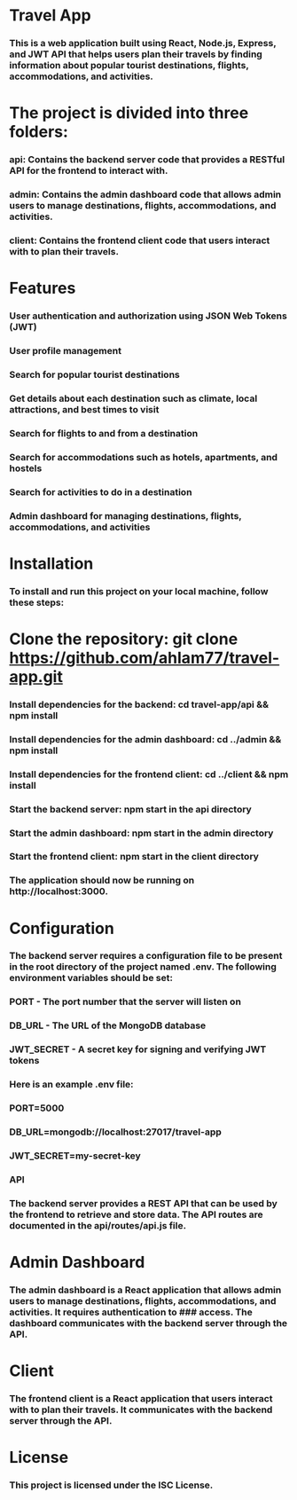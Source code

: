 # Travel App
### This is a web application built using React, Node.js, Express, and JWT API that helps users plan their travels by finding information about popular tourist destinations, flights, accommodations, and activities.

# The project is divided into three folders:

### api: Contains the backend server code that provides a RESTful API for the frontend to interact with.
### admin: Contains the admin dashboard code that allows admin users to manage destinations, flights, accommodations, and activities.
### client: Contains the frontend client code that users interact with to plan their travels.

# Features
### User authentication and authorization using JSON Web Tokens (JWT)
### User profile management
### Search for popular tourist destinations
### Get details about each destination such as climate, local attractions, and best times to visit
### Search for flights to and from a destination
### Search for accommodations such as hotels, apartments, and hostels
### Search for activities to do in a destination
### Admin dashboard for managing destinations, flights, accommodations, and activities

# Installation
### To install and run this project on your local machine, follow these steps:

# Clone the repository: git clone https://github.com/ahlam77/travel-app.git
### Install dependencies for the backend: cd travel-app/api && npm install
### Install dependencies for the admin dashboard: cd ../admin && npm install
### Install dependencies for the frontend client: cd ../client && npm install
### Start the backend server: npm start in the api directory
### Start the admin dashboard: npm start in the admin directory
### Start the frontend client: npm start in the client directory
### The application should now be running on http://localhost:3000.

# Configuration
### The backend server requires a configuration file to be present in the root directory of the project named .env. The following environment variables should be set:

### PORT - The port number that the server will listen on
### DB_URL - The URL of the MongoDB database
### JWT_SECRET - A secret key for signing and verifying JWT tokens
### Here is an example .env file:

### PORT=5000
### DB_URL=mongodb://localhost:27017/travel-app
### JWT_SECRET=my-secret-key
### API
### The backend server provides a REST API that can be used by the frontend to retrieve and store data. The API routes are documented in the api/routes/api.js file.

# Admin Dashboard
### The admin dashboard is a React application that allows admin users to manage destinations, flights, accommodations, and activities. It requires authentication to ### access. The dashboard communicates with the backend server through the API.

# Client
### The frontend client is a React application that users interact with to plan their travels. It communicates with the backend server through the API.

# License
### This project is licensed under the ISC License.
